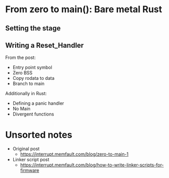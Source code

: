 # From zero to main(): Bare metal Rust

<!-- TODO: A brief mention of Rust -->

## Setting the stage

<!-- TODO: Explain the nRF52, the tools, etc. -->

## Writing a Reset_Handler

From the post:

* Entry point symbol
* Zero BSS
* Copy rodata to data
* Branch to main

Additionally in Rust:

* Defining a panic handler
* No Main
* Divergent functions


# Unsorted notes

* Original post
    * https://interrupt.memfault.com/blog/zero-to-main-1
* Linker script post
    * https://interrupt.memfault.com/blog/how-to-write-linker-scripts-for-firmware
